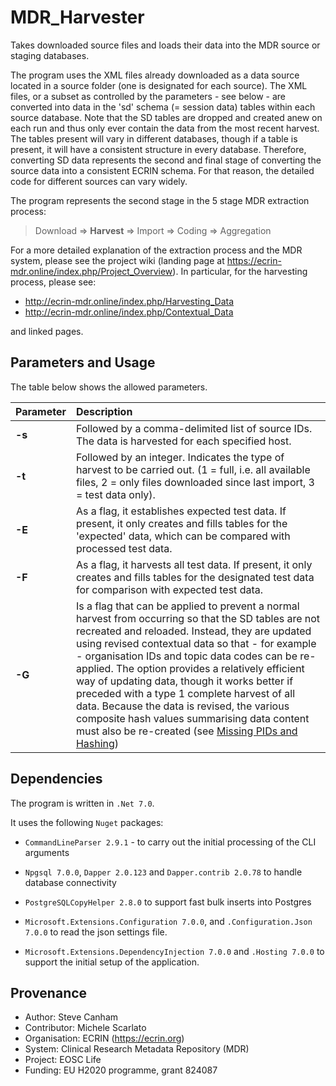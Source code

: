# MDR_Harvester
Takes downloaded source files and loads their data into the MDR source or staging databases.

The program uses the XML files already downloaded as a data source located in a source folder (one is designated for
each source). The XML files, or a subset as controlled by the parameters - see below - are converted into data in the
'sd' schema (= session data) tables within each source database. Note that the SD tables are dropped and created anew
on each run and thus only ever contain the data from the most recent harvest. The tables present will vary in different
databases, though if a table is present, it will have a consistent structure in every database. Therefore, converting
SD data represents the second and final stage of converting the source data into a consistent ECRIN schema. For that
reason, the detailed code for different sources can vary widely.

The program represents the second stage in the 5 stage MDR extraction process:

>Download => **Harvest** => Import => Coding => Aggregation

For a more detailed explanation of the extraction process and the MDR system, please see the project wiki (landing
page at https://ecrin-mdr.online/index.php/Project_Overview).
In particular, for the harvesting process, please see:

- http://ecrin-mdr.online/index.php/Harvesting_Data
- http://ecrin-mdr.online/index.php/Contextual_Data

and linked pages.

## Parameters and Usage
The table below shows the allowed parameters.

| Parameter | Description   |
|:----------| :-------------|
| **-s**        | Followed by a comma-delimited list of source IDs. The data is harvested for each specified host.
| **-t**        | Followed by an integer. Indicates the type of harvest to be carried out. (1 = full, i.e. all available files, 2 = only files downloaded since last import, 3 = test data only).
| **-E**        | As a flag, it establishes expected test data. If present, it only creates and fills tables for the 'expected' data, which can be compared with processed test data.
| **-F**        | As a flag, it harvests all test data. If present, it only creates and fills tables for the designated test data for comparison with expected test data.
| **-G**        | Is a flag that can be applied to prevent a normal harvest from occurring so that the SD tables are not recreated and reloaded. Instead, they are updated using revised contextual data so that - for example - organisation IDs and topic data codes can be re-applied. The option provides a relatively efficient way of updating data, though it works better if preceded with a type 1 complete harvest of all data. Because the data is revised, the various composite hash values summarising data content must also be re-created (see [Missing PIDs and Hashing](https://ecrin-mdr.online/index.php/Missing_PIDs_and_Hashing))
## Dependencies

The program is written in `.Net 7.0`.

It uses the following `Nuget` packages:

- `CommandLineParser 2.9.1` - to carry out the initial processing of the CLI arguments

- `Npgsql 7.0.0`, `Dapper 2.0.123` and `Dapper.contrib 2.0.78` to handle database connectivity

- `PostgreSQLCopyHelper 2.8.0` to support fast bulk inserts into Postgres
  
- `Microsoft.Extensions.Configuration 7.0.0`, and `.Configuration.Json 7.0.0` to read the json settings file.

- `Microsoft.Extensions.DependencyInjection 7.0.0` and `.Hosting 7.0.0` to support the initial setup of the application.



## Provenance
* Author: Steve Canham
* Contributor: Michele Scarlato
* Organisation: ECRIN (https://ecrin.org)
* System: Clinical Research Metadata Repository (MDR)
* Project: EOSC Life
* Funding: EU H2020 programme, grant 824087
